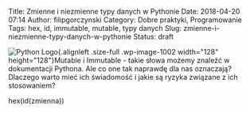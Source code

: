 Title: Zmienne i niezmienne typy danych w Pythonie
Date: 2018-04-20 07:14
Author: filipgorczynski
Category: Dobre praktyki, Programowanie
Tags: hex, id, immutable, mutable, typy danych
Slug: zmienne-i-niezmienne-typy-danych-w-pythonie
Status: draft

![Python Logo](https://filipgorczynski.files.wordpress.com/2015/04/python1.png){.alignleft .size-full .wp-image-1002 width="128" height="128"}Mutable i Immutable - takie słowa możemy znaleźć w dokumentacji Pythona. Ale co one tak naprawdę dla nas oznaczają? Dlaczego warto mieć ich świadomość i jakie są ryzyka związane z ich stosowaniem?

<!--more-->

hex(id(zmienna))
